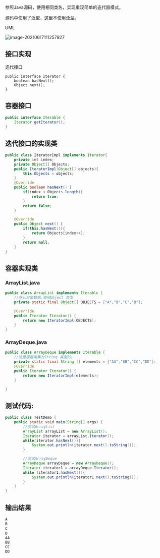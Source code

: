 参照Java源码，使用相同类名，实现重现简单的迭代器模式。

源码中使用了泛型，这里不使用泛型。

UML

![image-20210617111257927](image-20210617111257927.png)

## 接口实现

迭代接口

```
public interface Iterator {
    boolean hasNext();
    Object next();
}
```

## 容器接口

```java
public interface Iterable {
    Iterator getIterator();
}

```

## 迭代接口的实现类

```java
public class IteratorImpl implements Iterator{
    private int index;
    private Object[] Objects;
    public IteratorImpl(Object[] objects){
        this.Objects = objects;
    }
    @Override
    public boolean hasNext() {
        if(index < Objects.length){
            return true;
        }
        return false;
    }

    @Override
    public Object next() {
        if(this.hasNext()){
            return Objects[index++];
        }
        return null;
    }
}
```

## 容器实现类

### ArrayList.java

```java
public class ArrayList implements Iterable {
    //默认对象数据.使用Object 类型
    private static final Object[] OBJECTS = {"A","B","C","D"};

    @Override
    public Iterator Iterator() {
        return new IteratorImpl(OBJECTS);
    }
}
```

### ArrayDeque.java

```java
public class ArrayDeque implements Iterable {
    //这里容器类集为String 类型的。
    private static final String [] elements = {"AA","BB","CC","DD"};
    @Override
    public Iterator Iterator() {
        return new IteratorImpl(elements);
    }

}
```



## 测试代码:

```java
public class TestDemo {
    public static void main(String[] args) {
        //测试ArrayList
        ArrayList arrayList = new ArrayList();
        Iterator iterator = arrayList.Iterator();
        while(iterator.hasNext()){
            System.out.println(iterator.next().toString());
        }

        //测试ArrayDeque
        ArrayDeque arrayDeque = new ArrayDeque();
        Iterator iterator1 = arrayDeque.Iterator();
        while (iterator1.hasNext()){
            System.out.println(iterator1.next().toString());
        }
    }
}
```

## 输出结果

```java
A
B
C
D
AA
BB
CC
DD
```



